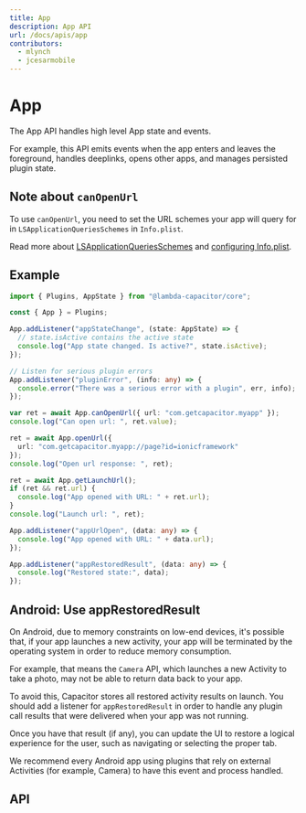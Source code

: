 ```yaml
---
title: App
description: App API
url: /docs/apis/app
contributors:
  - mlynch
  - jcesarmobile
---
```


<plugin-platforms platforms="pwa,ios,android,electron"></plugin-platforms>

# App

The App API handles high level App state and events.

For example, this API emits events when the app enters and leaves the foreground, handles
deeplinks, opens other apps, and manages persisted plugin state.

<plugin-api index="true" name="app"></plugin-api>

## Note about `canOpenUrl`

To use `canOpenUrl`, you need to set the URL schemes your app will query for in `LSApplicationQueriesSchemes` in `Info.plist`.

Read more about [LSApplicationQueriesSchemes](https://developer.apple.com/library/content/documentation/General/Reference/InfoPlistKeyReference/Articles/LaunchServicesKeys.html#//apple_ref/doc/uid/TP40009250-SW14) and [configuring Info.plist](../ios/configuration).

## Example

```typescript
import { Plugins, AppState } from "@lambda-capacitor/core";

const { App } = Plugins;

App.addListener("appStateChange", (state: AppState) => {
  // state.isActive contains the active state
  console.log("App state changed. Is active?", state.isActive);
});

// Listen for serious plugin errors
App.addListener("pluginError", (info: any) => {
  console.error("There was a serious error with a plugin", err, info);
});

var ret = await App.canOpenUrl({ url: "com.getcapacitor.myapp" });
console.log("Can open url: ", ret.value);

ret = await App.openUrl({
  url: "com.getcapacitor.myapp://page?id=ionicframework"
});
console.log("Open url response: ", ret);

ret = await App.getLaunchUrl();
if (ret && ret.url) {
  console.log("App opened with URL: " + ret.url);
}
console.log("Launch url: ", ret);

App.addListener("appUrlOpen", (data: any) => {
  console.log("App opened with URL: " + data.url);
});

App.addListener("appRestoredResult", (data: any) => {
  console.log("Restored state:", data);
});
```

## Android: Use appRestoredResult

On Android, due to memory constraints on low-end devices, it's possible that, if your app launches a new activity, your app will be terminated by the operating system
in order to reduce memory consumption.

For example, that means the `Camera` API, which launches a new Activity to take a photo, may not be able to return data back to your app.

To avoid this, Capacitor stores all restored activity results on launch. You should add a listener for `appRestoredResult` in order to handle any
plugin call results that were delivered when your app was not running.

Once you have that result (if any), you can update the UI to restore a logical experience for the user, such as navigating or selecting the proper tab.

We recommend every Android app using plugins that rely on external Activities (for example, Camera) to have this event and process handled.

## API

<plugin-api name="app"></plugin-api>
